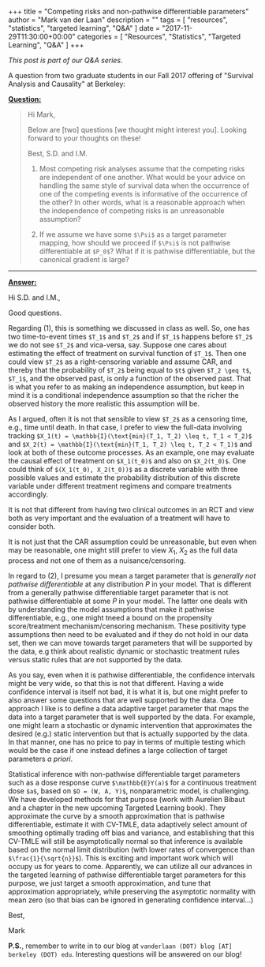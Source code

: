 +++
title = "Competing risks and non-pathwise differentiable parameters"
author = "Mark van der Laan"
description = ""
tags = [
    "resources",
    "statistics",
    "targeted learning",
    "Q&A"
]
date = "2017-11-29T11:30:00+00:00"
categories = [
    "Resources",
    "Statistics",
    "Targeted Learning",
    "Q&A"
]
+++

_This post is part of our Q&A series._

A question from two graduate students in our Fall 2017 offering of "Survival
Analysis and Causality" at Berkeley:

<u>**Question:**</u>

> Hi Mark,
>
> Below are [two] questions [we thought might interest you]. Looking forward to
> your thoughts on these!
>
> Best,
> S.D. and I.M.
>
> 1. Most competing risk analyses assume that the competing risks are
>    independent of one another. What would be your advice on handling the same
>    style of survival data when the occurrence of one of the competing events
>    is informative of the occurrence of the other? In other words, what is
>    a reasonable approach when the independence of competing risks is an
>    unreasonable assumption?
>
> 2. If we assume we have some `$\Psi$` as a target parameter mapping, how
>    should we proceed if `$\Psi$` is not pathwise differentiable at `$P_0$`?
>    What if it is pathwise differentiable, but the canonical gradient is large?

---

<u>**Answer:**</u>

Hi S.D. and I.M.,

Good questions.

Regarding (1), this is something we discussed in class as well. So, one has two
time-to-event times `$T_1$` and `$T_2$` and if `$T_1$` happens before `$T_2$` we
do not see `$T_2$` and vica-versa, say. Suppose one cares about estimating the
effect of treatment on survival function of `$T_1$`. Then one could view `$T_2$`
as a right-censoring variable and assume CAR, and thereby that the probability
of `$T_2$` being equal to `$t$` given `$T_2 \geq t$`, `$T_1$`, and the observed
past, is only a function of the observed past. That is what you refer to as
making an independence assumption, but keep in mind it is a conditional
independence assumption so that the richer the observed history the more
realistic this assumption will be.

As I argued, often it is not that sensible to view `$T_2$` as a censoring time,
e.g., time until death. In that case, I prefer to view the full-data involving
tracking `$X_1(t) = \mathbb{I}(\text{min}(T_1, T_2) \leq t, T_1 < T_2)$` and
`$X_2(t) = \mathbb{I}(\text{min}(T_1, T_2) \leq t, T_2 < T_1)$` and look at both
of these outcome processes. As an example, one may evaluate the causal effect of
treatment on `$X_1(t_0)$` and also on `$X_2(t_0)$`. One could think of
`$(X_1(t_0), X_2(t_0))$` as a discrete variable with three possible values and
estimate the probability distribution of this discrete variable under different
treatment regimens and compare treatments accordingly.

It is not that different from having two clinical outcomes in an RCT and view
both as very important and the evaluation of a treatment will have to consider
both.

It is not just that the CAR assumption could be unreasonable, but even when may
be reasonable, one might still prefer to view $X_1$, $X_2$ as the full data
process and not one of them as a nuisance/censoring.

In regard to (2), I presume you mean a target parameter that is _generally not
pathwise differentiable_ at any distribution $P$ in your model. That is
different from a generally pathwise differentiable target parameter that is not
pathwise differentiable at some $P$ in your model. The latter one deals with by
understanding the model assumptions that make it pathwise differentiable, e.g.,
one might tneed a bound on the propensity score/treatment mechanism/censoring
mechanism. These positivity type assumptions then need to be evaluated and if
they do not hold in our data set, then we can move towards target parameters that
will be supported by the data, e.g think about realistic dynamic or stochastic
treatment rules versus static rules that are not supported by the data.

As you say, even when it is pathwise differentiable, the confidence intervals
might be very wide, so that this is not that different. Having a wide confidence
interval is itself not bad, it is what it is, but one might prefer to also
answer some questions that are well supported by the data. One approach I like
is to define a data adaptive target parameter that maps the data into a target
parameter that is well supported by the data. For example, one might learn a
stochastic or dynamic intervention that approximates the desired (e.g.) static
intervention but that is actually supported by the data. In that manner, one has
no price to pay in terms of multiple testing which would be the case if one
instead defines a large collection of target parameters _a priori_.

Statistical inference with non-pathwise differentiable target parameters such as
a dose response curve `$\mathbb{E}Y(a)$` for a continuous treatment dose `$a$`,
based on `$O = (W, A, Y)$`, nonparametric model, is challenging. We have
developed methods for that purpose (work with Aurelien Bibaut and a chapter in
the new upcoming Targeted Learning book). They approximate the curve by a smooth
approximation that is pathwise differentiable, estimate it with CV-TMLE, data
adaptively select amount of smoothing optimally trading off bias and variance,
and establishing that this CV-TMLE will still be asymptotically normal so that
inference is available based on the normal limit distribution (with lower rates
of convergence than `$\frac{1}{\sqrt{n}}$`). This is exciting  and important
work which will occupy us for years to come. Apparently, we can utilize all our
advances in the targeted learning of pathwise differentiable target parameters
for this purpose, we just target a smooth approximation, and tune that
approximation appropriately, while preserving the asymptotic normality with mean
zero (so that bias can be ignored in generating confidence interval...)

Best,

Mark

__P.S.__, remember to write in to our blog at `vanderlaan (DOT) blog [AT]
berkeley (DOT) edu`. Interesting questions will be answered on our blog!

